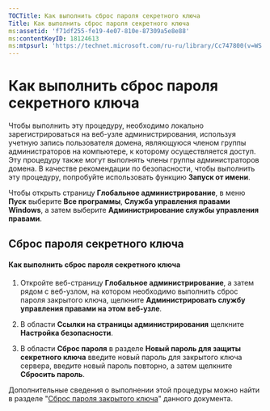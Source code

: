 ```yaml
---
TOCTitle: Как выполнить сброс пароля секретного ключа
Title: Как выполнить сброс пароля секретного ключа
ms:assetid: 'f71df255-fe19-4e07-810e-87309a5e8e88'
ms:contentKeyID: 18124613
ms:mtpsurl: 'https://technet.microsoft.com/ru-ru/library/Cc747800(v=WS.10)'
---
```


Как выполнить сброс пароля секретного ключа
===========================================

Чтобы выполнить эту процедуру, необходимо локально зарегистрироваться на веб-узле администрирования, используя учетную запись пользователя домена, являющуюся членом группы администраторов на компьютере, к которому осуществляется доступ. Эту процедуру также могут выполнять члены группы администраторов домена. В качестве рекомендации по безопасности, чтобы выполнить эту процедуру, попробуйте использовать функцию **Запуск от имени**.

Чтобы открыть страницу **Глобальное администрирование**, в меню **Пуск** выберите **Все программы**, **Служба управления правами Windows**, а затем выберите **Администрирование службы управления правами**.

Сброс пароля секретного ключа
-----------------------------

#### Как выполнить сброс пароля секретного ключа

1.  Откройте веб-страницу **Глобальное администрирование**, а затем рядом с веб-узлом, на котором необходимо выполнить сброс пароля закрытого ключа, щелкните **Администрировать службу управления правами на этом веб-узле**.

2.  В области **Ссылки на страницы администрирования** щелкните **Настройка безопасности**.

3.  В области **Сброс пароля** в разделе **Новый пароль для защиты секретного ключа** введите новый пароль для закрытого ключа сервера, введите новый пароль повторно, а затем щелкните **Сбросить пароль**.

Дополнительные сведения о выполнении этой процедуры можно найти в разделе "[Сброс пароля закрытого ключа](https://technet.microsoft.com/ceba927e-a7fd-4b06-bb70-5e5d9d6d099c)" данного документа.
